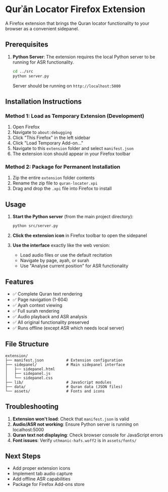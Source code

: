 # Qurʾān Locator Firefox Extension

A Firefox extension that brings the Quran locator functionality to your browser as a convenient sidepanel.

## Prerequisites

1. **Python Server**: The extension requires the local Python server to be running for ASR functionality.
   ```bash
   cd ../src
   python server.py
   ```
   Server should be running on `http://localhost:5000`

## Installation Instructions

### Method 1: Load as Temporary Extension (Development)

1. Open Firefox
2. Navigate to `about:debugging`
3. Click "This Firefox" in the left sidebar
4. Click "Load Temporary Add-on..."
5. Navigate to this `extension` folder and select `manifest.json`
6. The extension icon should appear in your Firefox toolbar

### Method 2: Package for Permanent Installation

1. Zip the entire `extension` folder contents
2. Rename the zip file to `quran-locater.xpi`
3. Drag and drop the `.xpi` file into Firefox to install

## Usage

1. **Start the Python server** (from the main project directory):
   ```bash
   python src/server.py
   ```

2. **Click the extension icon** in Firefox toolbar to open the sidepanel

3. **Use the interface** exactly like the web version:
   - Load audio files or use the default recitation
   - Navigate by page, ayah, or surah
   - Use "Analyse current position" for ASR functionality

## Features

- ✅ Complete Quran text rendering
- ✅ Page navigation (1-604)
- ✅ Ayah context viewing
- ✅ Full surah rendering
- ✅ Audio playback and ASR analysis
- ✅ All original functionality preserved
- ✅ Runs offline (except ASR which needs local server)

## File Structure

```
extension/
├── manifest.json          # Extension configuration
├── sidepanel/             # Main sidepanel interface
│   ├── sidepanel.html
│   ├── sidepanel.js
│   └── sidepanel.css
├── lib/                   # JavaScript modules
├── data/                  # Quran data (JSON files)
└── assets/                # Fonts and icons
```

## Troubleshooting

1. **Extension won't load**: Check that `manifest.json` is valid
2. **Audio/ASR not working**: Ensure Python server is running on localhost:5000
3. **Quran text not displaying**: Check browser console for JavaScript errors
4. **Font issues**: Verify `uthmanic-hafs.woff2` is in `assets/fonts/`

## Next Steps

- Add proper extension icons
- Implement tab audio capture
- Add offline ASR capabilities
- Package for Firefox Add-ons store
